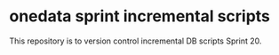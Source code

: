 # onedata sprint incremental scripts
This repository is to version control incremental DB scripts Sprint 20.
